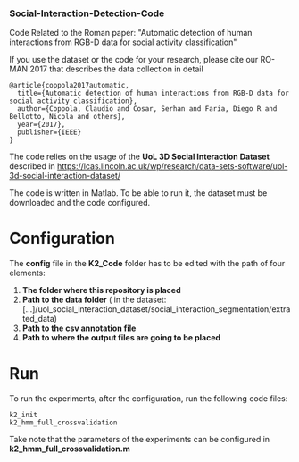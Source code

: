 ### Social-Interaction-Detection-Code
Code Related to the Roman paper: "Automatic detection of human interactions from RGB-D data for social activity classification"

If you use the dataset or the code for your research, please cite our RO-MAN 2017 that describes the data collection in detail
```
@article{coppola2017automatic,
  title={Automatic detection of human interactions from RGB-D data for social activity classification},
  author={Coppola, Claudio and Cosar, Serhan and Faria, Diego R and Bellotto, Nicola and others},
  year={2017},
  publisher={IEEE}
}
```


The code relies on the usage of the **UoL 3D Social Interaction Dataset** described in 
https://lcas.lincoln.ac.uk/wp/research/data-sets-software/uol-3d-social-interaction-dataset/


The code is written in Matlab.
To be able to run it, the dataset must be downloaded and the code configured.

# Configuration

The **config** file in the **K2_Code** folder has to be edited with the path of four elements:
1. **The folder where this repository is placed**
2. **Path to the data folder** ( in the dataset: [...]/uol_social_interaction_dataset/social_interaction_segmentation/extrated_data)
3. **Path to the csv annotation file**
4. **Path to where the output files are going to be placed**


# Run

To run the experiments, after the configuration, run the following code files:

```
k2_init 
k2_hmm_full_crossvalidation
```

Take note that the parameters of the experiments can be configured in **k2_hmm_full_crossvalidation.m**

